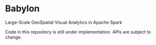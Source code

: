 # Babylon
Large-Scale GeoSpatial Visual Analytics in Apache Spark

Code in this repository is still under implementation. APIs are subject to change.